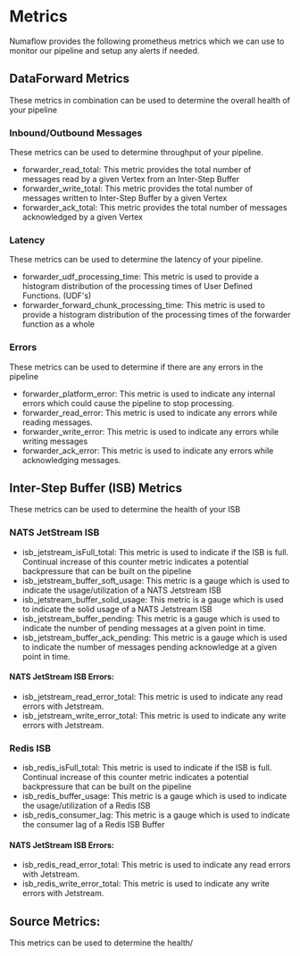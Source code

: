 # Metrics

Numaflow provides the following prometheus metrics which we can use to monitor our pipeline and setup any alerts if needed.

## DataForward Metrics
These metrics in combination can be used to determine the overall health of your pipeline

### Inbound/Outbound Messages 
These metrics can be used to determine throughput of your pipeline.

* forwarder_read_total: This metric provides the total number of messages read by a given Vertex from an Inter-Step Buffer
* forwarder_write_total: This metric provides the total number of messages written to Inter-Step Buffer by a given Vertex
* forwarder_ack_total: This metric provides the total number of messages acknowledged by a given Vertex

### Latency 
These metrics can be used to determine the latency of your pipeline.

* forwarder_udf_processing_time: This metric is used to provide a histogram distribution of the processing times of User Defined Functions. (UDF's)
* forwarder_forward_chunk_processing_time: This metric is used to provide a histogram distribution of the processing times of the forwarder function as a whole

### Errors
These metrics can be used to determine if there are any errors in the pipeline

* forwarder_platform_error: This metric is used to indicate any internal errors which could cause the pipeline to stop processing.
* forwarder_read_error: This metric is used to indicate any errors while reading messages.
* forwarder_write_error: This metric is used to indicate any errors while writing messages
* forwarder_ack_error: This metric is used to indicate any errors while acknowledging messages.

## Inter-Step Buffer (ISB) Metrics
These metrics can be used to determine the health of your ISB

### NATS JetStream ISB
* isb_jetstream_isFull_total: This metric is used to indicate if the ISB is full. Continual increase of this counter metric indicates a potential backpressure that can be built on the pipeline
* isb_jetstream_buffer_soft_usage: This metric is a gauge which is used to indicate the usage/utilization of a NATS Jetstream ISB
* isb_jetstream_buffer_solid_usage: This metric is a gauge which is used to indicate the solid usage of a NATS Jetstream ISB
* isb_jetstream_buffer_pending: This metric is a gauge which is used to indicate the number of pending messages at a given point in time.
* isb_jetstream_buffer_ack_pending: This metric is a gauge which is used to indicate the number of messages pending acknowledge at a given point in time.

#### NATS JetStream ISB Errors:
* isb_jetstream_read_error_total: This metric is used to indicate any read errors with Jetstream.
* isb_jetstream_write_error_total: This metric is used to indicate any write errors with Jetstream.

### Redis ISB
* isb_redis_isFull_total: This metric is used to indicate if the ISB is full. Continual increase of this counter metric indicates a potential backpressure that can be built on the pipeline
* isb_redis_buffer_usage: This metric is a gauge which is used to indicate the usage/utilization of a Redis ISB
* isb_redis_consumer_lag: This metric is a gauge which is used to indicate the consumer lag of a Redis ISB Buffer

#### NATS JetStream ISB Errors:
* isb_redis_read_error_total: This metric is used to indicate any read errors with Jetstream.
* isb_redis_write_error_total: This metric is used to indicate any write errors with Jetstream.

## Source Metrics:
This metrics can be used to determine the health/




